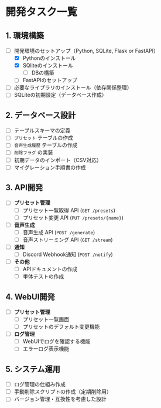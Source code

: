 # **開発タスク一覧**

## **1. 環境構築**
- [ ] 開発環境のセットアップ（Python, SQLite, Flask or FastAPI）
  - [x] Pythonのインストール
  - [x] SQliteのインストール
    - [ ] DBの構築
  - [ ] FastAPIのセットアップ
- [ ] 必要なライブラリのインストール（依存関係整理）
- [ ] SQLiteの初期設定（データベース作成）

## **2. データベース設計**
- [ ] テーブルスキーマの定義
- [ ] `プリセット` テーブルの作成
- [ ] `音声生成履歴` テーブルの作成
- [ ] `削除フラグ` の実装
- [ ] 初期データのインポート（CSV対応）
- [ ] マイグレーション手順書の作成

## **3. API開発**
- [ ] **プリセット管理**
  - [ ] プリセット一覧取得 API (`GET /presets`)
  - [ ] プリセット変更 API (`PUT /presets/{name}`)
- [ ] **音声生成**
  - [ ] 音声生成 API (`POST /generate`)
  - [ ] 音声ストリーミング API (`GET /stream`)
- [ ] **通知**
  - [ ] Discord Webhook通知 (`POST /notify`)
- [ ] **その他**
  - [ ] APIドキュメントの作成
  - [ ] 単体テストの作成

## **4. WebUI開発**
- [ ] **プリセット管理**
  - [ ] プリセット一覧画面
  - [ ] プリセットのデフォルト変更機能
- [ ] **ログ管理**
  - [ ] WebUIでログを確認する機能
  - [ ] エラーログ表示機能

## **5. システム運用**
- [ ] ログ管理の仕組み作成
- [ ] 手動削除スクリプトの作成（定期削除用）
- [ ] バージョン管理・互換性を考慮した設計

